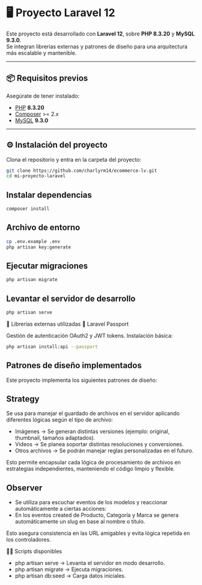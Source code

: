 # 🖥️ Proyecto Laravel 12

Este proyecto está desarrollado con **Laravel 12**, sobre **PHP 8.3.20** y **MySQL 9.3.0**.  
Se integran librerías externas y patrones de diseño para una arquitectura más escalable y mantenible.

---

## 📦 Requisitos previos

Asegúrate de tener instalado:

- [PHP](https://www.php.net/) **8.3.20**
- [Composer](https://getcomposer.org/) >= 2.x
- [MySQL](https://dev.mysql.com/) **9.3.0**

---

## ⚙️ Instalación del proyecto

Clona el repositorio y entra en la carpeta del proyecto:

```bash
git clone https://github.com/charlyrm14/ecommerce-lv.git
cd mi-proyecto-laravel
```
## Instalar dependencias
```bash
composer install
```

## Archivo de entorno
```bash
cp .env.example .env
php artisan key:generate
```

## Ejecutar migraciones
```bash
php artisan migrate
```

## Levantar el servidor de desarrollo
```bash
php artisan serve
```
🧰 Librerías externas utilizadas
🔹 Laravel Passport

Gestión de autenticación OAuth2 y JWT tokens.
Instalación básica:

```bash
php artisan install:api --passport
```

## Patrones de diseño implementados

Este proyecto implementa los siguientes patrones de diseño:

## Strategy

Se usa para manejar el guardado de archivos en el servidor aplicando diferentes lógicas según el tipo de archivo:

- Imágenes → Se generan distintas versiones (ejemplo: original, thumbnail, tamaños adaptados).
- Videos → Se planea soportar distintas resoluciones y conversiones.
- Otros archivos → Se podrán manejar reglas personalizadas en el futuro.

Esto permite encapsular cada lógica de procesamiento de archivos en estrategias independientes, manteniendo el código limpio y flexible.

## Observer

- Se utiliza para escuchar eventos de los modelos y reaccionar automáticamente a ciertas acciones:
- En los eventos created de Producto, Categoría y Marca se genera automáticamente un slug en base al nombre o título.

Esto asegura consistencia en las URL amigables y evita lógica repetida en los controladores.

🧑‍💻 Scripts disponibles

- php artisan serve → Levanta el servidor en modo desarrollo.
- php artisan migrate → Ejecuta migraciones.
- php artisan db:seed → Carga datos iniciales.
